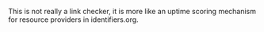 This is not really a link checker, it is more like an uptime scoring mechanism for resource providers in identifiers.org.
